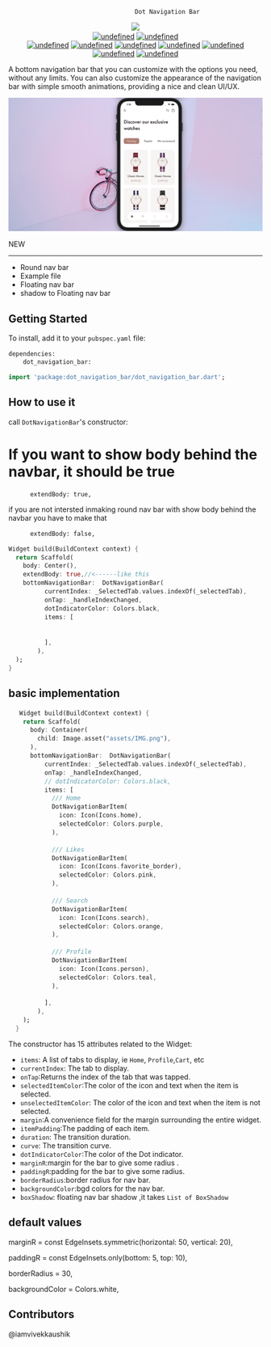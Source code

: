                                        Dot Navigation Bar

 <p align="center">
  
 <img src="https://img.shields.io/badge/Maintained%3F-Yes-green?style=for-the-badge">
  <br>
  <a href="#" target="_blank"><img alt="undefined" src="https://badgen.net/pub/flutter-platform/dot_navigation_bar"></a>
  <a href="#" target="_blank"><img alt="undefined" src="https://badgen.net/pub/sdk-version/dot_navigation_bar"></a>
  <br>
  <a href="#" target="_blank"><img alt="undefined" src="https://badgen.net/pub/v/dot_navigation_bar"></a>
  <a href="#" target="_blank"><img alt="undefined" src="https://badgen.net/pub/license/dot_navigation_bar"></a>
  <a href="#" target="_blank"><img alt="undefined" src="https://badgen.net/pub/likes/dot_navigation_bar"></a>
  <a href="#" target="_blank"><img alt="undefined" src="https://badgen.net/pub/points/dot_navigation_bar"></a>
  <a href="#" target="_blank"><img alt="undefined" src="https://badgen.net/pub/popularity/dot_navigation_bar"></a>
  <br>
  <a href="#"><img alt="undefined" src="https://img.shields.io/github/license/GitSquared/edex-ui.svg?style=popout"></a>
  <a href="#" target="_blank"><img alt="undefined" src="https://badgen.net//github/stars/haptome/dot_navigation_bar"></a>
  
 
  <br>
 

</p>



A bottom navigation bar that you can customize with the options you need, without any limits. You can also customize the appearance of the navigation bar with simple smooth animations, providing a nice and clean UI/UX.

 ![style1](github-assets/ScreenShot.png)
 
 NEW
___ 
  + Round nav bar
  + Example file
  + Floating nav bar
  + shadow to Floating nav bar


## Getting Started

To install, add it to your `pubspec.yaml` file:

```
dependencies:
    dot_navigation_bar:

```

```dart
import 'package:dot_navigation_bar/dot_navigation_bar.dart';
```

## How to use it

 call `DotNavigationBar`'s constructor:

# If you want to show body behind the navbar, it should be true
          extendBody: true,
  if you are not intersted inmaking round nav bar with show body behind the navbar
  you have to make that

          extendBody: false,

```dart
Widget build(BuildContext context) {
  return Scaffold(
    body: Center(),
    extendBody: true,//<------like this 
    bottomNavigationBar:  DotNavigationBar(
          currentIndex: _SelectedTab.values.indexOf(_selectedTab),
          onTap: _handleIndexChanged,
          dotIndicatorColor: Colors.black,
          items: [
            
            
          ],
        ),
  );
}
```

## basic implementation

```dart
   Widget build(BuildContext context) {
    return Scaffold(
      body: Container(
        child: Image.asset("assets/IMG.png"),
      ),
      bottomNavigationBar:  DotNavigationBar(
          currentIndex: _SelectedTab.values.indexOf(_selectedTab),
          onTap: _handleIndexChanged,
          // dotIndicatorColor: Colors.black,
          items: [
            /// Home
            DotNavigationBarItem(
              icon: Icon(Icons.home),
              selectedColor: Colors.purple,
            ),

            /// Likes
            DotNavigationBarItem(
              icon: Icon(Icons.favorite_border),
              selectedColor: Colors.pink,
            ),

            /// Search
            DotNavigationBarItem(
              icon: Icon(Icons.search),
              selectedColor: Colors.orange,
            ),

            /// Profile
            DotNavigationBarItem(
              icon: Icon(Icons.person),
              selectedColor: Colors.teal,
            ),
            
          ],
        ),
    );
  }

```

The constructor has 15 attributes related to the Widget:

- `items`: A list of tabs to display, ie `Home`, `Profile`,`Cart`, etc
- `currentIndex`: The tab to display.
- `onTap`:Returns the index of the tab that was tapped.
- `selectedItemColor`:The color of the icon and text when the item is selected.
- `unselectedItemColor`: The color of the icon and text when the item is not selected.
- `margin`:A convenience field for the margin surrounding the entire widget.
- `itemPadding`:The padding of each item.
- `duration`: The transition duration.
- `curve`: The transition curve.
- `dotIndicatorColor`:The color of the Dot indicator.
- `marginR`:margin for the bar to give some radius .
- `paddingR`:padding for the bar to give some radius.
- `borderRadius`:border radius for nav bar.
- `backgroundColor`:bgd colors for the nav bar.
- `boxShadow`: floating nav bar shadow ,it takes `List of BoxShadow`

## default values
 marginR = const EdgeInsets.symmetric(horizontal: 50, vertical: 20),
 
 paddingR = const EdgeInsets.only(bottom: 5, top: 10),

borderRadius = 30,

backgroundColor =  Colors.white,

## Contributors
@iamvivekkaushik
 
   


